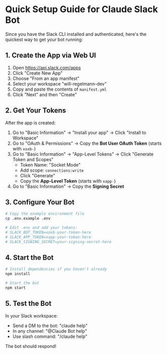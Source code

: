 # Quick Setup Guide for Claude Slack Bot

Since you have the Slack CLI installed and authenticated, here's the quickest way to get your bot running:

## 1. Create the App via Web UI

1. Open https://api.slack.com/apps
2. Click "Create New App"
3. Choose "From an app manifest"
4. Select your workspace "will-regelmann-dev"
5. Copy and paste the contents of `manifest.yml`
6. Click "Next" and then "Create"

## 2. Get Your Tokens

After the app is created:

1. Go to "Basic Information" → "Install your app" → Click "Install to Workspace"
2. Go to "OAuth & Permissions" → Copy the **Bot User OAuth Token** (starts with `xoxb-`)
3. Go to "Basic Information" → "App-Level Tokens" → Click "Generate Token and Scopes"
   - Token Name: "Socket Mode"
   - Add scope: `connections:write`
   - Click "Generate"
   - Copy the **App-Level Token** (starts with `xapp-`)
4. Go to "Basic Information" → Copy the **Signing Secret**

## 3. Configure Your Bot

```bash
# Copy the example environment file
cp .env.example .env

# Edit .env and add your tokens:
# SLACK_BOT_TOKEN=xoxb-your-token-here
# SLACK_APP_TOKEN=xapp-your-token-here
# SLACK_SIGNING_SECRET=your-signing-secret-here
```

## 4. Start the Bot

```bash
# Install dependencies if you haven't already
npm install

# Start the bot
npm start
```

## 5. Test the Bot

In your Slack workspace:
- Send a DM to the bot: "claude help"
- In any channel: "@Claude Bot help"
- Use slash command: "/claude help"

The bot should respond!
